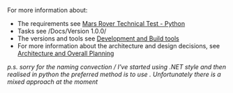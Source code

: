 For more information about: 
- The requirements see [Mars Rover Technical Test - Python](Mars%20Rover%20Technical%20Test%20-%20Python.pdf)
- Tasks see /Docs/Version 1.0.0/
- The versions and tools see [Development and Build tools](Development%20and%20Build%20tools.md)
- For more information about the architecture and design decisions, see [Architecture and Overall Planning](Architecture%20and%20Overall%20Planning.md)

*p.s. sorry for the naming convection /  I've started using .NET style and then realised in python the preferred method is to use . Unfortunately there is a mixed approach at the moment*